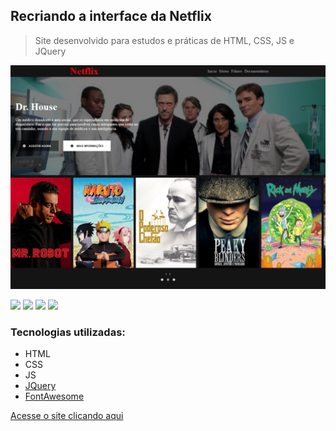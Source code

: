 ## Recriando a interface da Netflix

>  Site desenvolvido para estudos e práticas de HTML, CSS, JS e JQuery

<img src="img/website.png" />

![](https://img.shields.io/badge/tool-HTML-red) ![](https://img.shields.io/badge/tool-CSS-blueviolet) ![](https://img.shields.io/badge/tool-JS-yellow) ![](https://img.shields.io/badge/tool-JQuery-yellow)


### Tecnologias utilizadas:

* HTML
* CSS
* JS
* [JQuery](https://jquery.com/)
* [FontAwesome](https://fontawesome.com/)

[Acesse o site clicando aqui](https://theslladev.github.io/Netflix-Clone/)
